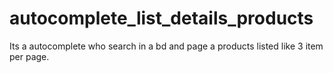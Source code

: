 # autocomplete_list_details_products
Its a autocomplete who search in a bd and page a products listed like 3 item per page.
